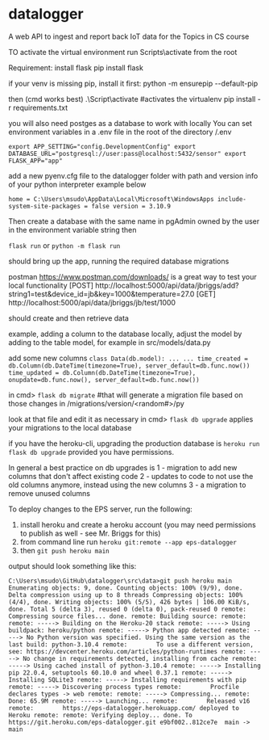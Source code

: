 # datalogger
A web API to ingest and report back IoT data for the Topics in CS course


TO activate the virtual environment run Scripts\activate from the root

Requirement: install flask
pip install flask

if your venv is missing pip, install it first:
python -m ensurepip --default-pip

then (cmd works best)
.\Script\activate #activates the virtualenv
pip install -r requirements.txt

you will also need postges as a database to work with locally
You can set environment variables in a .env file in the root of the directory
/.env

`
export APP_SETTING="config.DevelopmentConfig"
export DATABASE_URL="postgresql://user:pass@localhost:5432/sensor"
export FLASK_APP="app"
`

add a new pyenv.cfg file to the datalogger folder with path and version info of your python interpreter
example below

`
home = C:\Users\msudo\AppData\Local\Microsoft\WindowsApps
include-system-site-packages = false
version = 3.10.9
`

Then create a database with the same name in pgAdmin owned by the user in the environment variable string
then

`flask run` or `python -m flask run`

should bring up the app, running the required database migrations

postman https://www.postman.com/downloads/ is a great way to test your local functionality
[POST] http://localhost:5000/api/data/jbriggs/add?string1=test&device_id=jb&key=1000&temperature=27.0
[GET]  http://localhost:5000/api/data/jbriggs/jb/test/1000

should create and then retrieve data

example, adding a column to the database
locally, adjust the model by adding to the table model, for example in
src/models/data.py

add some new columns
`
class Data(db.model):
  ...
  ...
  time_created = db.Column(db.DateTime(timezone=True), server_default=db.func.now())
  time_updated = db.Column(db.DateTime(timezone=True), onupdate=db.func.now(), server_default=db.func.now())
`

in cmd> `flask db migrate` #that will generate a migration file based on those changes in /migrations/version/<random#>/py

look at that file and edit it as necessary
in cmd> `flask db upgrade` applies your migrations to the local database

if you have the heroku-cli, upgrading the production database is
`heroku run flask db upgrade` provided you have permissions.

In general a best practice on db upgrades is
1 - migration to add new columns that don't affect existing code
2 - updates to code to not use the old columns anymore, instead using the new columns
3 - a migration to remove unused columns


To deploy changes to the EPS server, run the following:
1. install heroku and create a heroku account (you may need permissions to publish as well - see Mr. Briggs for this)
2. from command line run `heroku git:remote --app eps-datalogger`
3. then `git push heroku main`

output should look something like this:

`
C:\Users\msudo\GitHub\datalogger\src\data>git push heroku main
Enumerating objects: 9, done.
Counting objects: 100% (9/9), done.
Delta compression using up to 8 threads
Compressing objects: 100% (4/4), done.
Writing objects: 100% (5/5), 426 bytes | 106.00 KiB/s, done.
Total 5 (delta 3), reused 0 (delta 0), pack-reused 0
remote: Compressing source files... done.
remote: Building source:
remote:
remote: -----> Building on the Heroku-20 stack
remote: -----> Using buildpack: heroku/python
remote: -----> Python app detected
remote: -----> No Python version was specified. Using the same version as the last build: python-3.10.4
remote:        To use a different version, see: https://devcenter.heroku.com/articles/python-runtimes
remote: -----> No change in requirements detected, installing from cache
remote: -----> Using cached install of python-3.10.4
remote: -----> Installing pip 22.0.4, setuptools 60.10.0 and wheel 0.37.1
remote: -----> Installing SQLite3
remote: -----> Installing requirements with pip
remote: -----> Discovering process types
remote:        Procfile declares types -> web
remote:
remote: -----> Compressing...
remote:        Done: 65.9M
remote: -----> Launching...
remote:        Released v16
remote:        https://eps-datalogger.herokuapp.com/ deployed to Heroku
remote:
remote: Verifying deploy... done.
To https://git.heroku.com/eps-datalogger.git
   e9bf002..812ce7e  main -> main
`
